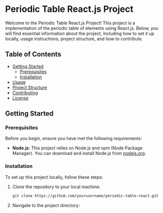 # Periodic Table React.js Project

Welcome to the Periodic Table React.js Project! This project is a implementation of the periodic table of elements using React.js. Below, you will find essential information about the project, including how to set it up locally, usage instructions, project structure, and how to contribute.

## Table of Contents

- [Getting Started](#getting-started)
  - [Prerequisites](#prerequisites)
  - [Installation](#installation)
- [Usage](#usage)
- [Project Structure](#project-structure)
- [Contributing](#contributing)
- [License](#license)

## Getting Started

### Prerequisites

Before you begin, ensure you have met the following requirements:

- **Node.js**: This project relies on Node.js and npm (Node Package Manager). You can download and install Node.js from [nodejs.org](https://nodejs.org/).

### Installation

To set up this project locally, follow these steps:

1. Clone the repository to your local machine:

   ```bash
   git clone https://github.com/yourusername/periodic-table-react.git

2. Navigate to the project directory:
    